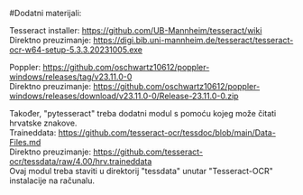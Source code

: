 #Dodatni materijali:

Tesseract installer: https://github.com/UB-Mannheim/tesseract/wiki  
Direktno preuzimanje: https://digi.bib.uni-mannheim.de/tesseract/tesseract-ocr-w64-setup-5.3.3.20231005.exe

Poppler: https://github.com/oschwartz10612/poppler-windows/releases/tag/v23.11.0-0  
Direktno preuzimanje: https://github.com/oschwartz10612/poppler-windows/releases/download/v23.11.0-0/Release-23.11.0-0.zip

Također, "pytesseract" treba dodatni modul s pomoću kojeg može čitati hrvatske znakove.  
Traineddata: https://github.com/tesseract-ocr/tessdoc/blob/main/Data-Files.md  
Direktno preuzimanje: https://github.com/tesseract-ocr/tessdata/raw/4.00/hrv.traineddata  
Ovaj modul treba staviti u direktorij "tessdata" unutar "Tesseract-OCR" instalacije na računalu.
